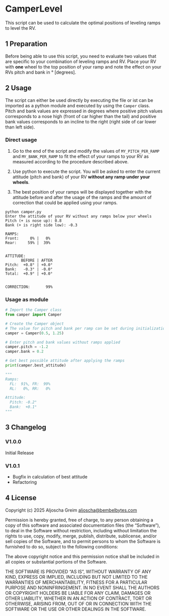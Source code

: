 # CamperLevel
This script can be used to calculate the optimal positions of leveling ramps to level the RV.

## 1 Preparation
Before being able to use this script, you need to evaluate two values that are specific to your combination of leveling ramps and RV.
Place your RV with **one** wheel to the top position of your ramp and note the effect on your RVs pitch and bank in ° [degrees].

## 2 Usage
The script can either be used directly by executing the file or ist can be imported as a python module and executed by using the `Camper` class.  
Pitch and bank values are expressed in degrees where positive pitch values corresponds to a nose high (front of car higher than the tail) and positive bank values corresponds to an incline to the right (right side of car lower than left side).

### Direct usage
1) Go to the end of the script and modify the values of `MY_PITCH_PER_RAMP` and `MY_BANK_PER_RAMP` to fit the effect of your ramps to your RV as measured according to the procedure described above.

2) Use python to execute the script. You will be asked to enter the current attitude (pitch and bank) of your RV **without any ramp under your wheels**.

3) The best position of your ramps will be displayed together with the attitude before and after the usage of the ramps and the amount of correction that could be applied using your ramps.

```
python camper.py
Enter the attitude of your RV without any ramps below your wheels
Pitch (+ is nose up): 0.8
Bank (+ is right side low): -0.3

RAMPS:
Front:     0% |   0%
Rear:     59% |  39%


ATTITUDE:
       BEFORE | AFTER
Pitch:  +0.8° | +0.0°
Bank:   -0.3° | -0.0°
Total:  +0.9° | +0.0°


CORRECTION:       99%
```

### Usage as module

```py
# Import the Camper class
from camper import Camper

# Create the Camper object
# The value for pitch and bank per ramp can be set during initialization
camper = Camper(0.5, 1.25)

# Enter pitch and bank values without ramps applied
camper.pitch = -1.2
camper.bank = 0.2

# Get best possible attitude after applying the ramps
print(camper.best_attitude)

"""
Ramps:
  FL:  91%, FR:  99%
  RL:   0%, RR:   0%

Attitude:
  Pitch: -0.2°
  Bank:  +0.1°
"""
```

## 3 Changelog
### V1.0.0
Initial Release

### V1.0.1
- Bugfix in calculation of best attitude
- Refactoring

## 4 License
Copyright (c) 2025 Aljoscha Greim aljoscha@bembelbytes.com

Permission is hereby granted, free of charge, to any person obtaining a copy of this software and associated documentation files (the “Software”), to deal in the Software without restriction, including without limitation the rights to use, copy, modify, merge, publish, distribute, sublicense, and/or sell copies of the Software, and to permit persons to whom the Software is furnished to do so, subject to the following conditions:

The above copyright notice and this permission notice shall be included in all copies or substantial portions of the Software.

THE SOFTWARE IS PROVIDED “AS IS”, WITHOUT WARRANTY OF ANY KIND, EXPRESS OR IMPLIED, INCLUDING BUT NOT LIMITED TO THE WARRANTIES OF MERCHANTABILITY, FITNESS FOR A PARTICULAR PURPOSE AND NONINFRINGEMENT. IN NO EVENT SHALL THE AUTHORS OR COPYRIGHT HOLDERS BE LIABLE FOR ANY CLAIM, DAMAGES OR OTHER LIABILITY, WHETHER IN AN ACTION OF CONTRACT, TORT OR OTHERWISE, ARISING FROM, OUT OF OR IN CONNECTION WITH THE SOFTWARE OR THE USE OR OTHER DEALINGS IN THE SOFTWARE.